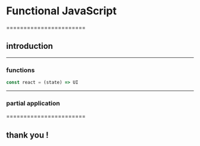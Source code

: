 # Functional JavaScript

=======================

## introduction

-----------------------

### functions

````js
const react = (state) => UI
````

-----------------------

### partial application

=======================

## thank you !